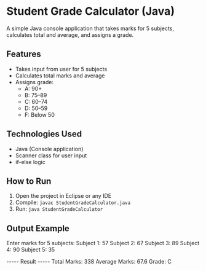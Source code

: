 # Student Grade Calculator (Java)

A simple Java console application that takes marks for 5 subjects, calculates total and average, and assigns a grade.

##  Features
- Takes input from user for 5 subjects
- Calculates total marks and average
- Assigns grade:
  - A: 90+
  - B: 75–89
  - C: 60–74
  - D: 50–59
  - F: Below 50

##  Technologies Used
- Java (Console application)
- Scanner class for user input
- if-else logic

##  How to Run
1. Open the project in Eclipse or any IDE
2. Compile: `javac StudentGradeCalculator.java`
3. Run: `java StudentGradeCalculator`

##  Output Example
Enter marks for 5 subjects:
Subject 1: 57
Subject 2: 67
Subject 3: 89
Subject 4: 90
Subject 5: 35

----- Result -----
Total Marks: 338
Average Marks: 67.6
Grade: C

